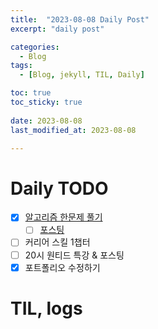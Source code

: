 ```yaml
---
title:  "2023-08-08 Daily Post"
excerpt: "daily post"

categories:
  - Blog
tags:
  - [Blog, jekyll, TIL, Daily]

toc: true
toc_sticky: true
 
date: 2023-08-08
last_modified_at: 2023-08-08

---
```


# Daily TODO

- [x] [알고리즘 한문제 풀기](https://www.acmicpc.net/step)
	- [ ] [포스팅](https://yelm-212.github.io/algorithm_codes/boj/)
- [ ] 커리어 스킬 1챕터
- [ ] 20시 원티드 특강 & 포스팅
- [x] 포트폴리오 수정하기

# TIL, logs


